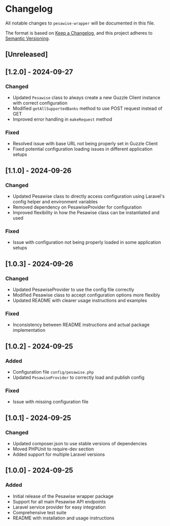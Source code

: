 # Changelog

All notable changes to `pesawise-wrapper` will be documented in this file.

The format is based on [Keep a Changelog](https://keepachangelog.com/en/1.0.0/),
and this project adheres to [Semantic Versioning](https://semver.org/spec/v2.0.0.html).

## [Unreleased]

## [1.2.0] - 2024-09-27

### Changed
- Updated `Pesawise` class to always create a new Guzzle Client instance with correct configuration
- Modified `getAllSupportedBanks` method to use POST request instead of GET
- Improved error handling in `makeRequest` method

### Fixed
- Resolved issue with base URL not being properly set in Guzzle Client
- Fixed potential configuration loading issues in different application setups

## [1.1.0] - 2024-09-26

### Changed
- Updated Pesawise class to directly access configuration using Laravel's config helper and environment variables
- Removed dependency on PesawiseProvider for configuration
- Improved flexibility in how the Pesawise class can be instantiated and used

### Fixed
- Issue with configuration not being properly loaded in some application setups

## [1.0.3] - 2024-09-26

### Changed
- Updated PesawiseProvider to use the config file correctly
- Modified Pesawise class to accept configuration options more flexibly
- Updated README with clearer usage instructions and examples

### Fixed
- Inconsistency between README instructions and actual package implementation

## [1.0.2] - 2024-09-25

### Added
- Configuration file `config/pesawise.php`
- Updated `PesawiseProvider` to correctly load and publish config

### Fixed
- Issue with missing configuration file

## [1.0.1] - 2024-09-25

### Changed
- Updated composer.json to use stable versions of dependencies
- Moved PHPUnit to require-dev section
- Added support for multiple Laravel versions

## [1.0.0] - 2024-09-25

### Added
- Initial release of the Pesawise wrapper package
- Support for all main Pesawise API endpoints
- Laravel service provider for easy integration
- Comprehensive test suite
- README with installation and usage instructions